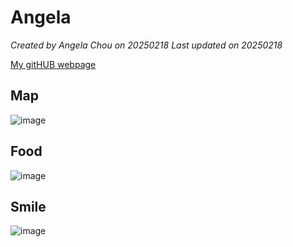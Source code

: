 # Angela

*Created by Angela Chou on 20250218 Last updated on 20250218*

[My gitHUB webpage](https://github.com/Angela912)

## Map
![image](https://github.com/user-attachments/assets/3904a3ef-f63b-4f84-9eca-f15c8e8b8e7b)

## Food
![image](https://github.com/user-attachments/assets/dd6787dd-bc61-41d6-93d5-48b03d03b593)

## Smile

![image](https://github.com/user-attachments/assets/caefdba6-b7c3-4854-a6e5-369daf59a170)

